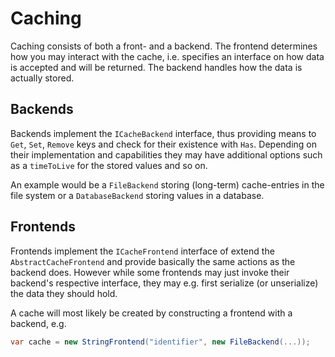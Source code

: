 # Caching
Caching consists of both a front- and a backend. The frontend determines how you may interact with the cache, i.e. specifies an interface on how data is accepted and will be returned. The backend handles how the data is actually stored.

## Backends
Backends implement the `ICacheBackend` interface, thus providing means to `Get`, `Set`, `Remove` keys and check for their existence with `Has`.
Depending on their implementation and capabilities they may have additional options such as a `timeToLive` for the stored values and so on.

An example would be a `FileBackend` storing (long-term) cache-entries in the file system or a `DatabaseBackend` storing values in a database.

## Frontends
Frontends implement the `ICacheFrontend` interface of extend the `AbstractCacheFrontend` and provide basically the same actions as the backend does.
However while some frontends may just invoke their backend's respective interface, they may e.g. first serialize (or unserialize) the data they should hold.

A cache will most likely be created by constructing a frontend with a backend, e.g.
```cs
var cache = new StringFrontend("identifier", new FileBackend(...));
```